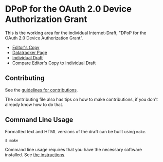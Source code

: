 <!-- regenerate: on (set to off if you edit this file) -->

# DPoP for the OAuth 2.0 Device Authorization Grant

This is the working area for the individual Internet-Draft, "DPoP for the OAuth 2.0 Device Authorization Grant".

* [Editor's Copy](https://aaronpk.github.io/oauth-dpop-device-authorization-grant/#go.draft-parecki-oauth-dpop-device-authorization-grant.html)
* [Datatracker Page](https://datatracker.ietf.org/doc/draft-parecki-oauth-dpop-device-authorization-grant)
* [Individual Draft](https://datatracker.ietf.org/doc/html/draft-parecki-oauth-dpop-device-authorization-grant)
* [Compare Editor's Copy to Individual Draft](https://aaronpk.github.io/oauth-dpop-device-authorization-grant/#go.draft-parecki-oauth-dpop-device-authorization-grant.diff)


## Contributing

See the
[guidelines for contributions](https://github.com/aaronpk/oauth-dpop-device-authorization-grant/blob/main/CONTRIBUTING.md).

The contributing file also has tips on how to make contributions, if you
don't already know how to do that.

## Command Line Usage

Formatted text and HTML versions of the draft can be built using `make`.

```sh
$ make
```

Command line usage requires that you have the necessary software installed.  See
[the instructions](https://github.com/martinthomson/i-d-template/blob/main/doc/SETUP.md).

